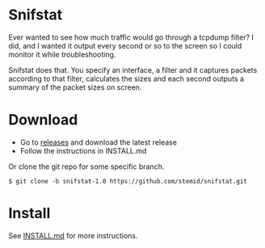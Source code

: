 # Snifstat

Ever wanted to see how much traffic would go through a tcpdump filter? I did, and I wanted it output every second or so to the screen so I could monitor it while troubleshooting. 

Snifstat does that. You specify an interface, a filter and it captures packets according to that filter, calculates the sizes and each second outputs a summary of the packet sizes on screen.

# Download

  - Go to [releases](/stemid/snifstat/releases/new) and download the latest release
  - Follow the instructions in INSTALL.md

Or clone the git repo for some specific branch.

	$ git clone -b snifstat-1.0 https://github.com/stemid/snifstat.git

# Install

See [INSTALL.md](INSTALL.md) for more instructions.
